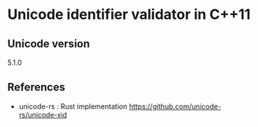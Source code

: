 # Unicode identifier validator in C++11

## Unicode version

5.1.0

## References

* unicode-rs : Rust implementation https://github.com/unicode-rs/unicode-xid
